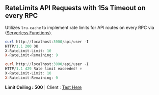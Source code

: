 ## RateLimits API Requests with 15s Timeout on every RPC

Utilizes `lru-cache` to implement rate limits for API routes on every RPC via ([Serverless Functions](https://vercel.com/docs/serverless-functions/introduction)).


```powershell
curl http://localhost:3000/api/user -I
HTTP/1.1 200 OK
X-RateLimit-Limit: 10
X-RateLimit-Remaining: 9

curl http://localhost:3000/api/user -I
HTTP/1.1 429 Rate limit exceeded! 💀
X-RateLimit-Limit: 10
X-RateLimit-Remaining: 0
```

**Limit Ceiling : 500** | Client : [Test Here](https://grpc-ratelimit-api.vercel.app)
